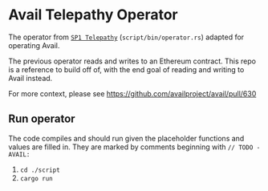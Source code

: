 # Avail Telepathy Operator
The operator from [`SP1 Telepathy`](https://github.com/succinctlabs/sp1-telepathy) (`script/bin/operator.rs`) adapted for operating Avail.

The previous operator reads and writes to an Ethereum contract. This repo is a reference to build off of, with the end goal of reading and writing to Avail instead.

For more context, please see https://github.com/availproject/avail/pull/630

## Run operator
The code compiles and should run given the placeholder functions and values are filled in. They are marked by comments beginning with `// TODO - AVAIL:`
1. `cd ./script`
2. `cargo run`



